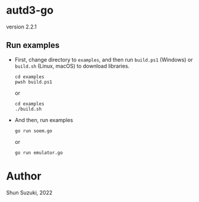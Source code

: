 # autd3-go

version 2.2.1

## Run examples

* First, change directory to `examples`, and then run `build.ps1` (Windows) or `build.sh` (Linux, macOS) to download libraries.

    ```
    cd examples
    pwsh build.ps1
    ```

    or 

    ```
    cd examples
    ./build.sh
    ```

* And then, run examples

    ```
    go run soem.go
    ```
    
    or

    ```
    go run emulator.go
    ```

# Author

Shun Suzuki, 2022